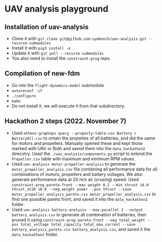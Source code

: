 # UAV analysis playground

## Installation of uav-analysis
* Clone it with `git clone git@github.com:symbench/uav-analysis.git --recurse-submodules`
* Install it with `pip3 install -e .`
* Update it with `git pull --recurse-submodules`
* You also need to install the `constraint-prog` repo.

## Compilation of new-fdm
* Go into the `flight-dynamics-model` submodule
* `autoreconf -if`
* `./configure`
* `make`
* Do not install it, we will execute it from that subdirectory.

## Hackathon 2 steps (2022. November 7)
* Used `athens-graphops query --property-table-csv Battery > BatteryAll.csv` to ontain the
  propeties of all batteries, and did the same for motors and propellers. Manually opened these
  and kept those marked with UAV or Both and saved them into the `data_hackathon2` direcotry.
  Used the `./uav_analysis/components.py` script to extend the `Propeller.csv` table with
  maximum and minimum RPM values.
* Used `uav-analysis motor-propeller-analysis` to generate the `motor_propeller_analysis.csv` file
  containing all performance data for all combinations of motors, propellers and battery voltages.
  We also generate performance data at 20 m/s air (crusing) speed. Used
  `constraint-prog pareto-front --max weight 0.2 --min thrust 14.0 thrust_at20 10.0 --neg weight power --pos thrust --save motor_propeller_analysis_pareto.csv motor_propeller_analysis.csv` 
  to find one possible pareto front, and saved it into the `data_hackathon2` folder.
* Used `uav-analysis battery-analysis --max-parallel 2 --output battery_analysis.csv` to generate
  all combination of batteries, then pruned it using
  `constraint-prog pareto-front --neg total_weight --pos total_voltage total_capacity total_max_current --save battery_analysis_pareto.csv battery_analysis.csv`, and saved it the
  `data_hackathon2` folder.
